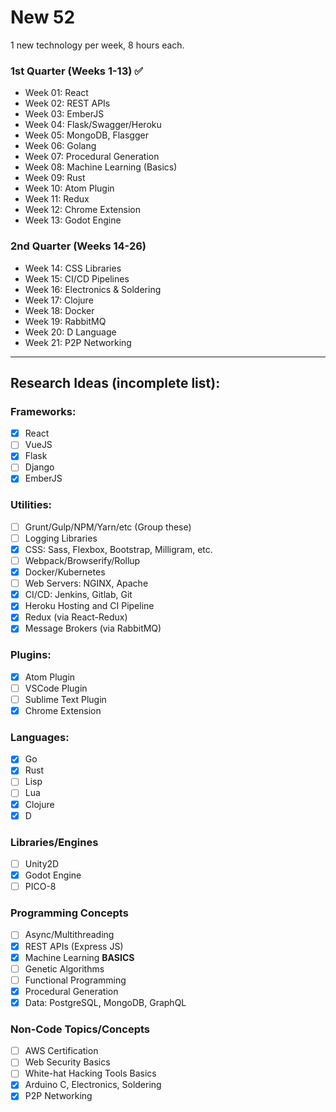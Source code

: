 # New 52
1 new technology per week, 8 hours each.

### 1st Quarter (Weeks 1-13) :white_check_mark:
* Week 01: React
* Week 02: REST APIs
* Week 03: EmberJS
* Week 04: Flask/Swagger/Heroku
* Week 05: MongoDB, Flasgger
* Week 06: Golang
* Week 07: Procedural Generation
* Week 08: Machine Learning (Basics)
* Week 09: Rust
* Week 10: Atom Plugin
* Week 11: Redux
* Week 12: Chrome Extension
* Week 13: Godot Engine

### 2nd Quarter (Weeks 14-26)
* Week 14: CSS Libraries
* Week 15: CI/CD Pipelines
* Week 16: Electronics & Soldering
* Week 17: Clojure
* Week 18: Docker
* Week 19: RabbitMQ
* Week 20: D Language
* Week 21: P2P Networking
---

## Research Ideas (incomplete list):
### Frameworks:
- [x] React
- [ ] VueJS
- [x] Flask
- [ ] Django
- [x] EmberJS
### Utilities:
- [ ] Grunt/Gulp/NPM/Yarn/etc (Group these)
- [ ] Logging Libraries
- [x] CSS: Sass, Flexbox, Bootstrap, Milligram, etc.
- [ ] Webpack/Browserify/Rollup
- [x] Docker/Kubernetes
- [ ] Web Servers: NGINX, Apache
- [x] CI/CD: Jenkins, Gitlab, Git
- [x] Heroku Hosting and CI Pipeline
- [x] Redux (via React-Redux)
- [x] Message Brokers (via RabbitMQ)
### Plugins:
- [x] Atom Plugin
- [ ] VSCode Plugin
- [ ] Sublime Text Plugin
- [x] Chrome Extension
### Languages:
- [x] Go
- [x] Rust
- [ ] Lisp
- [ ] Lua
- [x] Clojure
- [x] D
### Libraries/Engines
- [ ] Unity2D
- [x] Godot Engine
- [ ] PICO-8
### Programming Concepts
- [ ] Async/Multithreading
- [x] REST APIs (Express JS)
- [x] Machine Learning **BASICS**
- [ ] Genetic Algorithms
- [ ] Functional Programming
- [x] Procedural Generation
- [x] Data:  PostgreSQL, MongoDB, GraphQL
### Non-Code Topics/Concepts
- [ ] AWS Certification
- [ ] Web Security Basics
- [ ] White-hat Hacking Tools Basics
- [x] Arduino C, Electronics, Soldering
- [x] P2P Networking
